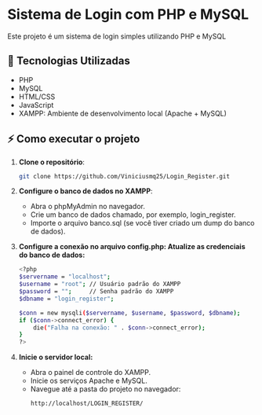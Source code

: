 # Sistema de Login com PHP e MySQL

Este projeto é um sistema de login simples utilizando PHP e MySQL

## 🚀 Tecnologias Utilizadas
- PHP
- MySQL
- HTML/CSS
- JavaScript
- XAMPP: Ambiente de desenvolvimento local (Apache + MySQL)

## ⚡ Como executar o projeto

1. **Clone o repositório**:
   ```sh
   git clone https://github.com/Viniciusmq25/Login_Register.git

2. **Configure o banco de dados no XAMPP**:

    - Abra o phpMyAdmin no navegador.
    - Crie um banco de dados chamado, por exemplo, login_register.
    - Importe o arquivo banco.sql (se você tiver criado um dump do banco de dados).

3. **Configure a conexão no arquivo config.php: Atualize as credenciais do banco de dados:**
    ```sh 
    <?php
    $servername = "localhost";
    $username = "root"; // Usuário padrão do XAMPP
    $password = "";     // Senha padrão do XAMPP
    $dbname = "login_register";

    $conn = new mysqli($servername, $username, $password, $dbname);
    if ($conn->connect_error) {
        die("Falha na conexão: " . $conn->connect_error);
    }
    ?>

4. **Inicie o servidor local:**

    - Abra o painel de controle do XAMPP.
    - Inicie os serviços Apache e MySQL.
    - Navegue até a pasta do projeto no navegador:
        ```sh
        http://localhost/LOGIN_REGISTER/
        